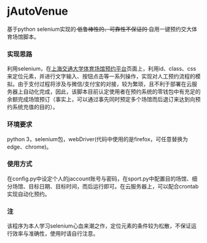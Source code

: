 # jAutoVenue

基于python selenium实现的<del> 低鲁棒性的、可靠性不保证的 </del>自用一键预约交大体育场馆脚本。

### 实现思路
利用selenium，在[上海交通大学体育场馆预约平台](https://sports.sjtu.edu.cn/)页面上，利用id、class、css来定位元素，并进行文字输入、按钮点击等一系列操作，实现对人工预约流程的模拟。由于支付过程将涉及与微信/支付宝的对接，较为繁琐，且不利于部署在云服务器上自动化完成，因此，该脚本目前认定使用者在预约系统的零钱包中有充足的余额完成场馆预订（事实上，可以通过事先同时预定多个场馆而后退订来达到向预约系统充值的目的）。

### 环境要求
python 3，selenium包，webDriver(代码中使用的是firefox，可任意替换为edge、chrome)。

### 使用方式
在config.py中设定个人的jaccount账号与密码，在sport.py中配置目的场馆、细分场馆、目标日期、目标时间，而后运行即可。在云服务器上，可以配合crontab实现自动化预约。

### 注
该程序为本人学习selenium心血来潮之作，定位元素的条件较为松散，不保证运行效率与准确性，使用时请自行注意。
